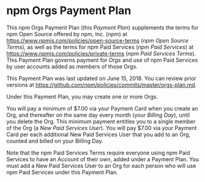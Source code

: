 # npm Orgs Payment Plan

This npm Orgs Payment Plan (this _Payment Plan_) supplements
the terms for npm Open Source offered by npm, Inc. (_npm_) at
<https://www.npmjs.com/policies/open-source-terms> (_npm Open Source
Terms_), as well as the terms for npm Paid Services (_npm Paid Services_)
at <https://www.npmjs.com/policies/private-terms> (_npm
Paid Services Terms_). This Payment Plan governs payment for
_Orgs_ and use of npm Paid Services by user
accounts added as members of those Orgs.

This Payment Plan was last updated on
June 15, 2018.
You can review prior versions at
<https://github.com/npm/policies/commits/master/orgs-plan.md>.

Under this Payment Plan, you may create one or more Orgs.

You will pay a minimum of $7.00 via your Payment Card when you create
an Org, and thereafter on the same day every month (your
_Billing Day_), until you delete the Org. This minimum payment
entitles you to a single member of the Org (a _New Paid Services
User_). You will pay $7.00 via your Payment Card per each additional
New Paid Services User that you add to an Org, counted and
billed on your Billing Day.

Note that the npm Paid Services Terms require everyone using npm Paid
Services to have an Account of their own, added under a Payment Plan.
You must add a New Paid Services User to an Org for each
person who will use npm Paid Services under this Payment Plan.
